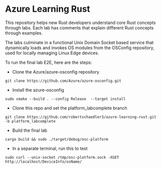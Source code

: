 # Azure Learning Rust

This repository helps new Rust developers understand core Rust concepts through labs. Each lab has comments that explain different Rust concepts through examples. 

The labs culminate in a functional Unix Domain Socket based service that dynamically loads and invokes OS modules from the OSConfig repository, used for locally managing Linux Edge devices. 

To run the final lab E2E, here are the steps:
- Clone the Azure/azure-osconfig repository
 
`git clone https://github.com/Azure/azure-osconfig.git`

- Install the azure-osconfig

`sudo cmake --build . --config Release  --target install`
 
- Clone this repo and set the platform_labcomplete branch

`git clone https://github.com/robertschaedler3/azure-learning-rust.git -b platform_labcomplete`
   
- Build the final lab

`cargo build && sudo ./target/debug/osc-platform`

- In a separate terminal, run this to test

`sudo curl --unix-socket /tmp/osc-platform.sock -XGET http://localhost/DeviceInfo/osName/`
